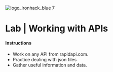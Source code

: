 ![logo_ironhack_blue 7](https://user-images.githubusercontent.com/23629340/40541063-a07a0a8a-601a-11e8-91b5-2f13e4e6b441.png)

# Lab | Working with APIs

#### Instructions 

- Work on any API from rapidapi.com.
- Practice dealing with json files
- Gather useful information and data. 